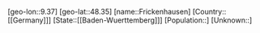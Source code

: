 ﻿---
location: [48.35,9.37]
type: City
tags:
- geo/City


SpocWebEntityId: 30271
isDeleted: false
confidential: public

---
[geo-lon::9.37]
[geo-lat::48.35]
[name::Frickenhausen]
[Country::[[Germany]]]
[State::[[Baden-Wuerttemberg]]]
[Population::]
[Unknown::]

